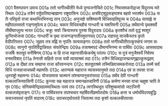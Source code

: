 001	वैशम्पायन उवाच
001a	ततो भागीरथीतीरे मेध्ये पुण्यजनोचिते
001c	निवासमकरोद्राजा विदुरस्य मते स्थितः
002a	तत्रैनं पर्युपातिष्ठन्ब्राह्मणा राष्ट्रवासिनः
002c	क्षत्रविट्शूद्रसङ्घाश्च बहवो भरतर्षभ
003a	स तैः परिवृतो राजा कथाभिरभिनन्द्य तान्
003c	अनुजज्ञे सशिष्यान्वै विधिवत्प्रतिपूज्य च
004a	सायाह्ने स महीपालस्ततो गङ्गामुपेत्य ह
004c	चकार विधिवच्छौचं गान्धारी च यशस्विनी
005a	तथैवान्ये पृथक्सर्वे तीर्थेष्वाप्लुत्य भारत
005c	चक्रुः सर्वाः क्रियास्तत्र पुरुषा विदुरादयः
006a	कृतशौचं ततो वृद्धं श्वशुरं कुन्तिभोजजा
006c	गान्धारीं च पृथा राजन्गङ्गातीरमुपानयत्
007a	राज्ञस्तु याजकैस्तत्र कृतो वेदीपरिस्तरः
007c	जुहाव तत्र वह्निं स नृपतिः सत्यसङ्गरः
008a	ततो भागीरथीतीरात्कुरुक्षेत्रं जगाम सः
008c	सानुगो नृपतिर्विद्वान्नियतः संयतेन्द्रियः
009a	तत्राश्रमपदं धीमानभिगम्य स पार्थिवः
009c	आससादाथ राजर्षिः शतयूपं मनीषिणम्
010a	स हि राजा महानासीत्केकयेषु परंतपः
010c	स पुत्रं मनुजैश्वर्ये निवेश्य वनमाविशत्
011a	तेनासौ सहितो राजा ययौ व्यासाश्रमं तदा
011c	तत्रैनं विधिवद्राजन्प्रत्यगृह्णात्कुरूद्वहम्
012a	स दीक्षां तत्र सम्प्राप्य राजा कौरवनन्दनः
012c	शतयूपाश्रमे तस्मिन्निवासमकरोत्तदा
013a	तस्मै सर्वं विधिं राजन्राजाचख्यौ महामतिः
013c	आरण्यकं महाराज व्यासस्यानुमते तदा
014a	एवं स तपसा राजा धृतराष्ट्रो महामनाः
014c	योजयामास चात्मानं तांश्चाप्यनुचरांस्तदा
015a	तथैव देवी गान्धारी वल्कलाजिनवासिनी
015c	कुन्त्या सह महाराज समानव्रतचारिणी
016a	कर्मणा मनसा वाचा चक्षुषा चापि ते नृप
016c	संनियम्येन्द्रियग्राममास्थिताः परमं तपः
017a	त्वगस्थिभूतः परिशुष्कमांसो जटाजिनी वल्कलसंवृताङ्गः
017c	स पार्थिवस्तत्र तपश्चचार महर्षिवत्तीव्रमपेतदोषः
018a	क्षत्ता च धर्मार्थविदग्र्यबुद्धिः ससञ्जयस्तं नृपतिं सदारम्
018c	उपाचरद्घोरतपो जितात्मा तदा कृशो वल्कलचीरवासाः
